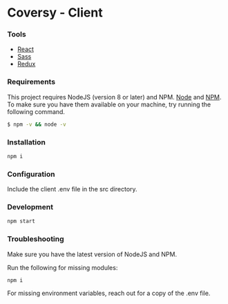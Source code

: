 # Coversy - Client

### Tools

-   [React](https://reactjs.org/)
-   [Sass](https://sass-lang.com/)
-   [Redux](https://redux.js.org/)

### Requirements

This project requires NodeJS (version 8 or later) and NPM.
[Node](http://nodejs.org/) and [NPM](https://npmjs.org/).
To make sure you have them available on your machine,
try running the following command.

```sh
$ npm -v && node -v
```

### Installation

```sh
npm i
```

### Configuration

Include the client .env file in the src directory.

### Development

```sh
npm start
```

### Troubleshooting

Make sure you have the latest version of NodeJS and NPM.

Run the following for missing modules:

```sh
npm i
```

For missing environment variables, reach out for a copy of the .env file.
